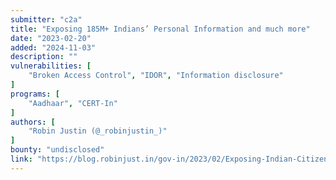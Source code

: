 ```yaml
---
submitter: "c2a"
title: "Exposing 185M+ Indians’ Personal Information and much more"
date: "2023-02-20"
added: "2024-11-03"
description: ""
vulnerabilities: [
    "Broken Access Control", "IDOR", "Information disclosure"
]
programs: [
    "Aadhaar", "CERT-In"
]
authors: [
    "Robin Justin (@_robinjustin_)"
]
bounty: "undisclosed"
link: "https://blog.robinjust.in/gov-in/2023/02/Exposing-Indian-Citizens-Sensitive-PII-and-more/"
---
```




